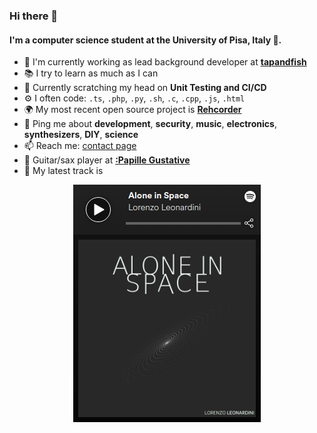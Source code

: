 ### Hi there 👋

#### I'm a computer science student at the University of Pisa, Italy :pizza:.

- 🏢 I'm currently working as lead background developer at [**tapandfish**](https://tapandfish.com)
- :books: I try to learn as much as I can
- 🌱 Currently scratching my head on **Unit Testing and CI/CD**
- ⚙️ I often code: `.ts`, `.php`, `.py`, `.sh`, `.c`, `.cpp`, `.js`, `.html`
- 🌍 My most recent open source project is [**Rehcorder**](https://github.com/LorenzoLeonardini/Rehcorder)
- 💬 Ping me about **development**, **security**, **music**, **electronics**, **synthesizers**, **DIY**, **science**
- 📫 Reach me: [contact page](https://leonardini.dev#contacts)
- :saxophone: Guitar/sax player at [**:Papille Gustative**](https://papillegustative.com)
- :musical_score: My latest track is 

<p align="center"><a href="https://open.spotify.com/track/6UjPClS5zPoVDAlk1gSsaS" target="_blank"><img src="https://raw.githubusercontent.com/LorenzoLeonardini/LorenzoLeonardini/master/spotify-track.png"></a></p>

